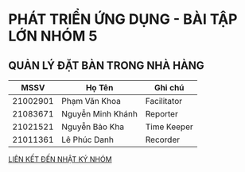 # PHÁT TRIỂN ỨNG DỤNG - BÀI TẬP LỚN NHÓM 5
## QUẢN LÝ ĐẶT BÀN TRONG NHÀ HÀNG
| MSSV      | Họ Tên             | Ghi chú        |
|-----------|--------------------|----------------|
| 21002901  | Phạm Văn Khoa      | Facilitator    |
| 21083671  | Nguyễn Minh Khánh | Reporter       |
| 21021521  | Nguyễn Bảo Kha     | Time Keeper    |
| 21011361  | Lê Phúc Danh       | Recorder       |
[LIÊN KẾT ĐẾN NHẬT KÝ NHÓM](https://docs.google.com/spreadsheets/d/1IZmF9TEvz0ErwnGAZ4XLzrxGF8gFIhAQ/edit?usp=sharing&ouid=111413907838782764140&rtpof=true&sd=true)